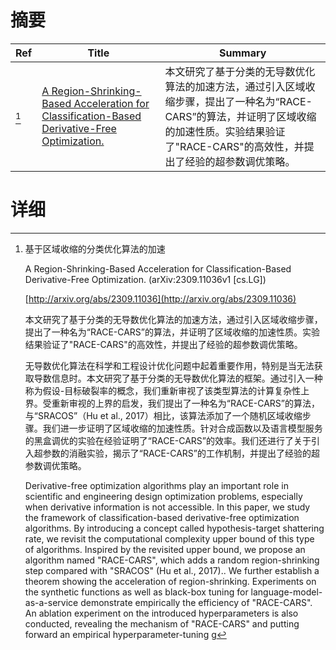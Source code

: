 # 摘要

| Ref | Title | Summary |
| --- | --- | --- |
| [^1] | [A Region-Shrinking-Based Acceleration for Classification-Based Derivative-Free Optimization.](http://arxiv.org/abs/2309.11036) | 本文研究了基于分类的无导数优化算法的加速方法，通过引入区域收缩步骤，提出了一种名为“RACE-CARS”的算法，并证明了区域收缩的加速性质。实验结果验证了"RACE-CARS"的高效性，并提出了经验的超参数调优策略。 |

# 详细

[^1]: 基于区域收缩的分类优化算法的加速

    A Region-Shrinking-Based Acceleration for Classification-Based Derivative-Free Optimization. (arXiv:2309.11036v1 [cs.LG])

    [http://arxiv.org/abs/2309.11036](http://arxiv.org/abs/2309.11036)

    本文研究了基于分类的无导数优化算法的加速方法，通过引入区域收缩步骤，提出了一种名为“RACE-CARS”的算法，并证明了区域收缩的加速性质。实验结果验证了"RACE-CARS"的高效性，并提出了经验的超参数调优策略。

    

    无导数优化算法在科学和工程设计优化问题中起着重要作用，特别是当无法获取导数信息时。本文研究了基于分类的无导数优化算法的框架。通过引入一种称为假设-目标破裂率的概念，我们重新审视了该类型算法的计算复杂性上界。受重新审视的上界的启发，我们提出了一种名为“RACE-CARS”的算法，与“SRACOS”（Hu et al., 2017）相比，该算法添加了一个随机区域收缩步骤。我们进一步证明了区域收缩的加速性质。针对合成函数以及语言模型服务的黑盒调优的实验在经验证明了“RACE-CARS”的效率。我们还进行了关于引入超参数的消融实验，揭示了“RACE-CARS”的工作机制，并提出了经验的超参数调优策略。

    Derivative-free optimization algorithms play an important role in scientific and engineering design optimization problems, especially when derivative information is not accessible. In this paper, we study the framework of classification-based derivative-free optimization algorithms. By introducing a concept called hypothesis-target shattering rate, we revisit the computational complexity upper bound of this type of algorithms. Inspired by the revisited upper bound, we propose an algorithm named "RACE-CARS", which adds a random region-shrinking step compared with "SRACOS" (Hu et al., 2017).. We further establish a theorem showing the acceleration of region-shrinking. Experiments on the synthetic functions as well as black-box tuning for language-model-as-a-service demonstrate empirically the efficiency of "RACE-CARS". An ablation experiment on the introduced hyperparameters is also conducted, revealing the mechanism of "RACE-CARS" and putting forward an empirical hyperparameter-tuning g
    

